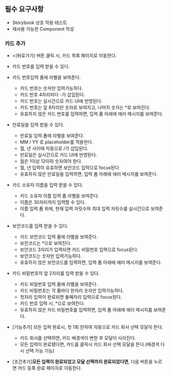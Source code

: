 ## 필수 요구사항

- Storybook 상호 작용 테스트
- 재사용 가능한 Component 작성

### 카드 추가

- <(뒤로가기) 버튼 클릭 시, 카드 목록 페이지로 이동한다.
- 카드 번호를 입력 받을 수 있다.
- 카드 번호입력 폼에 라벨을 보여준다.

  - 카드 번호는 숫자만 입력가능하다.
  - 카드 번호 4자리마다 -가 삽입된다.
  - 카드 번호는 실시간으로 카드 UI에 반영된다.
  - 카드 번호는 앞 8자리만 숫자로 보여지고, 나머지 숫자는 \*로 보여진다.
  - 유효하지 않은 카드 번호를 입력하면, 입력 폼 아래에 에러 메시지를 보여준다.

- 만료일을 입력 받을 수 있다.

  - 만료일 입력 폼에 라벨을 보여준다.
  - MM / YY 로 placeholder를 적용한다.
  - 월, 년 사이에 자동으로 /가 삽입된다.
  - 만료일은 실시간으로 카드 UI에 반영된다.
  - 월은 1이상 12이하 숫자여야 한다.
  - 월, 년 입력이 유효하면 보안코드 입력으로 focus된다
  - 유효하지 않은 만료일을 입력하면, 입력 폼 아래에 에러 메시지를 보여준다.

- 카드 소유자 이름을 입력 받을 수 있다.

  - 카드 소유자 이름 입력 폼 라벨을 보여준다.
  - 이름은 30자리까지 입력할 수 있다.
  - 이름 입력 폼 위에, 현재 입력 자릿수와 최대 입력 자릿수를 실시간으로 보여준다.

- 보안코드를 입력 받을 수 있다.

  - 카드 보안코드 입력 폼에 라벨을 보여준다.
  - 보안코드는 \*으로 보여진다.
  - 보안코드 3자리가 입력되면 카드 비밀번호 입력으로 focus된다.
  - 보안코드는 숫자만 입력가능하다.
  - 유효하지 않은 보안코드를 입력하면, 입력 폼 아래에 에러 메시지를 보여준다.

- 카드 비밀번호의 앞 2자리를 입력 받을 수 있다.

  - 카드 비밀번호 입력 폼에 라벨을 보여준다.
  - 카드 비밀번호는 각 폼마다 한자리 숫자만 입력가능하다.
  - 첫자리 입력이 완료되면 둘째자리 입력으로 focus된다.
  - 카드 번호 입력 시, \*으로 보여진다.
  - 유효하지 않은 카드 비밀번호를 입력하면, 입력 폼 아래에 에러 메시지를 보여준다.

- [기능추가] 모든 입력 완료시, 첫 1회 한하여 자동으로 카드 회사 선택 모달이 뜬다.

  - 카드 회사를 선택하면, 카드 배경색이 변한 후 모달이 사라진다.
  - 모든 입력이 완료됐다면, 카드를 클릭시 카드 회사 선택 모달을 뜬다.(배경색 다시 선택 가능 기능)

- [조건추가]**모든 입력이 완료되었고 모달 선택까지 완료되었다면**, 다음 버튼을 누르면 카드 등록 완료 페이지로 이동한다.
